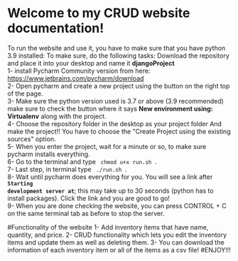 # Welcome to my CRUD website documentation! 
To run the website and use it, you have to make sure that you have python 3.9 installed:
To make sure, do the following tasks:
Download the repository and place it into your desktop and name it <b>djangoProject</b> <br>
1- install Pycharm Community version from here: https://www.jetbrains.com/pycharm/download <br>
2- Open pycharm and create a new project using the button on the right top of the page.<br>
3- Make sure the python version used is 3.7 or above (3.9 recommended) make sure to check the button where it says <b>New environment using: Virtualenv</b> along with the project.<br>
4- Choose the repository folder in the desktop as your project folder And make the project!! You have to choose the "Create Project using the existing sources" option.<br>
5- When you enter the project, wait for a minute or so, to make sure pycharm installs everything.<br>
6- Go to the terminal and type <code> chmod u+x run.sh </code>.<br>
7- Last step, in terminal type <code> ./run.sh </code>. <br>
8- Wait until pycharm does everything for you. You will see a link after <b><code>Starting development server at</b></code>; this may take up to 30 seconds (python has to install packages). Click the link and you are good to go!<br>
9- When you are done checking the website, you can press CONTROL + C on the same terminal tab as before to stop the server.

#Functionality of the website
1- Add inventory items that have name, quantity, and price.
2- CRUD functionality which lets you edit the inventory items and update them as well as deleting them.
3- You can download the information of each inventory item or all of the items as a csv file!
#ENJOY!!!
